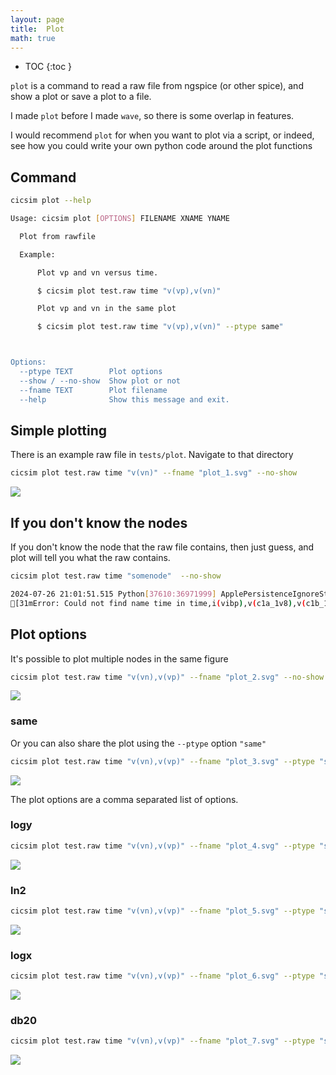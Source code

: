 ```yaml
---
layout: page
title:  Plot 
math: true
---
```



* TOC
{:toc }


`plot` is a command to read a raw file from ngspice (or other spice), and show a
plot
or save a plot to a file. 

I made `plot` before I made `wave`, so there is some overlap in features. 

I would recommend `plot` for when you want to plot via a script, or indeed, see
how you could write your own python code around the plot functions


## Command

```bash
cicsim plot --help
```

```bash
Usage: cicsim plot [OPTIONS] FILENAME XNAME YNAME

  Plot from rawfile

  Example:

      Plot vp and vn versus time.

      $ cicsim plot test.raw time "v(vp),v(vn)"

      Plot vp and vn in the same plot

      $ cicsim plot test.raw time "v(vp),v(vn)" --ptype same"



Options:
  --ptype TEXT        Plot options
  --show / --no-show  Show plot or not
  --fname TEXT        Plot filename
  --help              Show this message and exit.

```



## Simple plotting

There is an example raw file in `tests/plot`. Navigate to that directory


```bash
cicsim plot test.raw time "v(vn)" --fname "plot_1.svg" --no-show
```

![](/cicsim/assets/plot_1.svg)
## If you don't know the nodes 

If you don't know the node that the raw file contains, then just guess, and plot 
will tell you what the raw contains.

```bash
cicsim plot test.raw time "somenode"  --no-show
```

```bash
2024-07-26 21:01:51.515 Python[37610:36971999] ApplePersistenceIgnoreState: Existing state will not be touched. New state will be written to /var/folders/kl/9ll03nm54z32xx822qj_5vz80000gp/T/org.python.python.savedState
[31mError: Could not find name time in time,i(vibp),v(c1a_1v8),v(c1b_1v8),v(c2a_1v8),v(c2b_1v8),v(cmp_o),v(coarse),v(d_coarse),v(d_fine),v(d_state),v(idac_o0),v(idac_o1),v(idac_o2),v(idac_o3),v(res_n_1v8),v(state0),v(valid),v(vn),v(vp),v(xdut.idac_o<0>),v(xdut.x1.bp0),v(xdut.x1.bp1),v(xdut.x1.bp2),v(xdut.x1.bp3),v(xdut.x1.bp4),v(xdut.x1.bp5),v(xdut.x1.bp6),v(xdut.x1.bp7),v(xdut.x1.pwr_n),v(xdut.x1.vd),v(xdut.x1.vgp),v(xdut.x1.vs)[0m

```



## Plot options

It's possible to plot multiple nodes in the same figure 

```bash
cicsim plot test.raw time "v(vn),v(vp)" --fname "plot_2.svg" --no-show
```

![](/cicsim/assets/plot_2.svg)

### same

Or you can also share the plot using the `--ptype`  option `"same"`


```bash
cicsim plot test.raw time "v(vn),v(vp)" --fname "plot_3.svg" --ptype "same" --no-show
```

![](/cicsim/assets/plot_3.svg)


The plot options are a comma separated list of options.


### logy

```bash
cicsim plot test.raw time "v(vn),v(vp)" --fname "plot_4.svg" --ptype "same,logy" --no-show
```

![](/cicsim/assets/plot_4.svg)
### ln2

```bash
cicsim plot test.raw time "v(vn),v(vp)" --fname "plot_5.svg" --ptype "same,ln2" --no-show
```

![](/cicsim/assets/plot_5.svg)
### logx

```bash
cicsim plot test.raw time "v(vn),v(vp)" --fname "plot_6.svg" --ptype "same,logx" --no-show
```

![](/cicsim/assets/plot_6.svg)
### db20

```bash
cicsim plot test.raw time "v(vn),v(vp)" --fname "plot_7.svg" --ptype "same,db20" --no-show
```

![](/cicsim/assets/plot_7.svg)